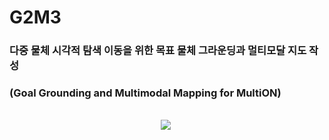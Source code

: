 # G2M3

### 다중 물체 시각적 탐색 이동을 위한 목표 물체 그라운딩과 멀티모달 지도 작성
### (Goal Grounding and Multimodal Mapping for MultiON)


<br>
<div align="center">
  <img src="https://github.com/checkjunghyeon/M3RF/blob/main/docs/m3rf_model_architecture.png" />&nbsp
</div>

